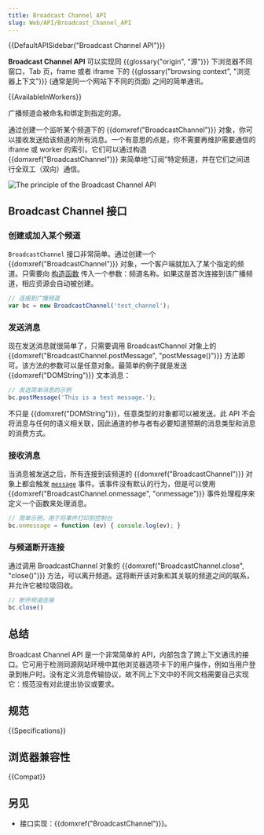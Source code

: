 ```yaml
---
title: Broadcast Channel API
slug: Web/API/Broadcast_Channel_API
---
```


{{DefaultAPISidebar("Broadcast Channel API")}}

**Broadcast Channel API** 可以实现同 {{glossary("origin", "源")}} 下浏览器不同窗口，Tab 页，frame 或者 iframe 下的 {{glossary("browsing context", "浏览器上下文")}} (通常是同一个网站下不同的页面) 之间的简单通讯。

{{AvailableInWorkers}}

广播频道会被命名和绑定到指定的源。

通过创建一个监听某个频道下的 {{domxref("BroadcastChannel")}} 对象，你可以接收发送给该频道的所有消息。一个有意思的点是，你不需要再维护需要通信的 iframe 或 worker 的索引。它们可以通过构造 {{domxref("BroadcastChannel")}} 来简单地“订阅”特定频道，并在它们之间进行全双工（双向）通信。

![The principle of the Broadcast Channel API](broadcastchannel.png)

## Broadcast Channel 接口

### 创建或加入某个频道

`BroadcastChannel` 接口非常简单。通过创建一个 {{domxref("BroadcastChannel")}} 对象，一个客户端就加入了某个指定的频道。只需要向 [构造函数](/zh-CN/docs/Web/API/BroadcastChannel/BroadcastChannel) 传入一个参数：频道名称。如果这是首次连接到该广播频道，相应资源会自动被创建。

```js
// 连接到广播频道
var bc = new BroadcastChannel('test_channel');
```

### 发送消息

现在发送消息就很简单了，只需要调用 BroadcastChannel 对象上的{{domxref("BroadcastChannel.postMessage", "postMessage()")}} 方法即可。该方法的参数可以是任意对象。最简单的例子就是发送 {{domxref("DOMString")}} 文本消息：

```js
// 发送简单消息的示例
bc.postMessage('This is a test message.');
```

不只是 {{domxref("DOMString")}}，任意类型的对象都可以被发送。此 API 不会将消息与任何的语义相关联，因此通道的参与者有必要知道预期的消息类型和消息的消费方式。

### 接收消息

当消息被发送之后，所有连接到该频道的 {{domxref("BroadcastChannel")}} 对象上都会触发 [`message`](/zh-CN/docs/Web/API/BroadcastChannel/message_event) 事件。该事件没有默认的行为，但是可以使用 {{domxref("BroadcastChannel.onmessage", "onmessage")}} 事件处理程序来定义一个函数来处理消息。

```js
// 简单示例，用于将事件打印到控制台
bc.onmessage = function (ev) { console.log(ev); }
```

### 与频道断开连接

通过调用 BroadcastChannel 对象的 {{domxref("BroadcastChannel.close", "close()")}} 方法，可以离开频道。这将断开该对象和其关联的频道之间的联系，并允许它被垃圾回收。

```js
// 断开频道连接
bc.close()
```

## 总结

Broadcast Channel API 是一个非常简单的 API，内部包含了跨上下文通讯的接口。它可用于检测同源网站环境中其他浏览器选项卡下的用户操作，例如当用户登录到帐户时。没有定义消息传输协议，故不同上下文中的不同文档需要自己实现它：规范没有对此提出协议或要求。

## 规范

{{Specifications}}

## 浏览器兼容性

{{Compat}}

## 另见

- 接口实现：{{domxref("BroadcastChannel")}}。
